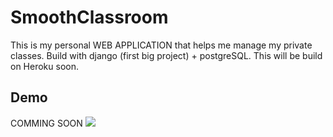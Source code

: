 
# SmoothClassroom

This is my personal WEB APPLICATION that helps me manage my private classes. Build with django (first big project) + postgreSQL.
This will be build on Heroku soon.


## Demo

COMMING SOON
![](https://github.com/PatrykKarbowy/Python_Learning_TEST/tree/master/SNAKE_PYGAME/Snake_DEMO.gif)
